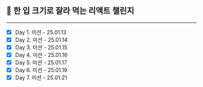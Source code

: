 ## 🍰 한 입 크기로 잘라 먹는 리액트 챌린지

---

- [x] Day 1. 미션 - 25.01.13
- [x] Day 2. 미션 - 25.01.14
- [x] Day 3. 미션 - 25.01.15
- [x] Day 4. 미션 - 25.01.16
- [x] Day 5. 미션 - 25.01.17
- [x] Day 6. 미션 - 25.01.19
- [x] Day 7. 미션 - 25.01.21
